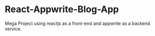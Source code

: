 # React-Appwrite-Blog-App
Mega Project using reactjs as a front-end and appwrite as a backend service.
